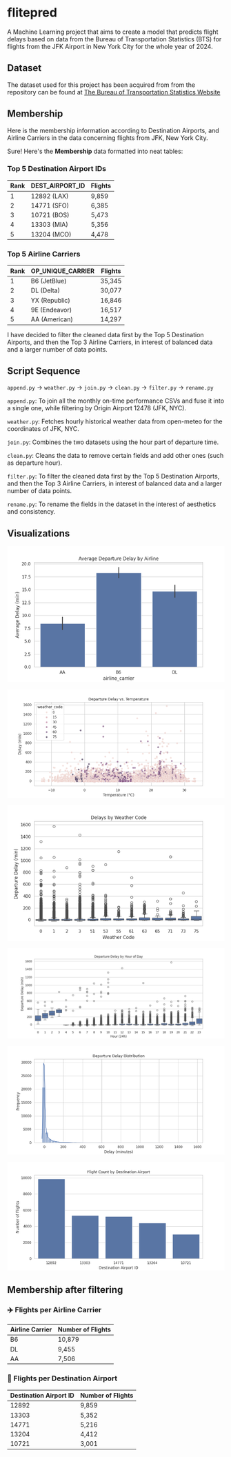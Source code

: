 # flitepred

A Machine Learning project that aims to create a model that predicts flight delays based on data from the Bureau of Transportation Statistics (BTS) for flights from the JFK Airport in New York City for the whole year of 2024.

## Dataset

The dataset used for this project has been acquired from from the repository can be found at [The Bureau of Transportation Statistics Website](https://transtats.bts.gov/DL_SelectFields.aspx?gnoyr_VQ=FGJ&QO_fu146_anzr=b0-gvzr)

## Membership

Here is the membership information according to Destination Airports, and Airline Carriers in the data concerning flights from JFK, New York City.

Sure! Here's the **Membership** data formatted into neat tables:

### Top 5 Destination Airport IDs

| Rank | DEST_AIRPORT_ID       | Flights |
|------|-----------------------|---------|
| 1    | 12892 (LAX)           | 9,859   |
| 2    | 14771 (SFO)           | 6,385   |
| 3    | 10721 (BOS)           | 5,473   |
| 4    | 13303 (MIA)           | 5,356   |
| 5    | 13204 (MCO)           | 4,478   |

### Top 5 Airline Carriers

| Rank | OP_UNIQUE_CARRIER  | Flights |
|------|--------------------|---------|
| 1    | B6 (JetBlue)       | 35,345  |
| 2    | DL (Delta)         | 30,077  |
| 3    | YX (Republic)      | 16,846  |
| 4    | 9E (Endeavor)      | 16,517  |
| 5    | AA (American)      | 14,297  |

I have decided to filter the cleaned data first by the Top 5 Destination Airports, and then the Top 3 Airline Carriers, in interest of balanced data and a larger number of data points.

## Script Sequence

`append.py` -> `weather.py` -> `join.py` -> `clean.py` -> `filter.py` -> `rename.py`

`append.py`: To join all the monthly on-time performance CSVs and fuse it into a single one, while filtering by Origin Airport 12478 (JFK, NYC).

`weather.py`: Fetches hourly historical weather data from open-meteo for the coordinates of JFK, NYC.

`join.py`: Combines the two datasets using the hour part of departure time.

`clean.py`: Cleans the data to remove certain fields and add other ones (such as departure hour).

`filter.py`: To filter the cleaned data first by the Top 5 Destination Airports, and then the Top 3 Airline Carriers, in interest of balanced data and a larger number of data points.

`rename.py`: To rename the fields in the dataset in the interest of aesthetics and consistency.

## Visualizations

![Average Delay by Airline](model/plots/average_delay_by_airline.png)

![Delay vs Temperature](model/plots/delay_vs_temperature.png)

![Delays by Weather Code](model/plots/delays_by_weather_code.png)

![Departure Delay by Hour](model/plots/departure_delay_by_hour.png)

![Departure Delay Distribution](model/plots/departure_delay_distribution.png)

![Flight Count by Destination](model/plots/flight_count_by_destination.png)

## Membership after filtering

### ✈️ Flights per Airline Carrier

| Airline Carrier | Number of Flights |
|-----------------|-------------------|
| B6              | 10,879            |
| DL              | 9,455             |
| AA              | 7,506             |

### 🛬 Flights per Destination Airport

| Destination Airport ID | Number of Flights |
|------------------------|-------------------|
| 12892                  | 9,859             |
| 13303                  | 5,352             |
| 14771                  | 5,216             |
| 13204                  | 4,412             |
| 10721                  | 3,001             |

